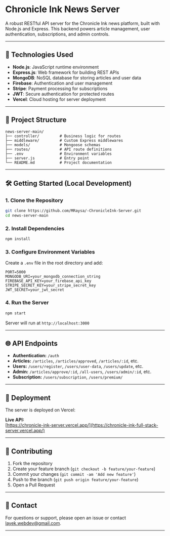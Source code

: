 # Chronicle Ink News Server

A robust RESTful API server for the Chronicle Ink news platform, built with Node.js and Express. This backend powers article management, user authentication, subscriptions, and admin controls.

---

## 🚀 Technologies Used

- **Node.js**: JavaScript runtime environment
- **Express.js**: Web framework for building REST APIs
- **MongoDB**: NoSQL database for storing articles and user data
- **Firebase**: Authentication and user management
- **Stripe**: Payment processing for subscriptions
- **JWT**: Secure authentication for protected routes
- **Vercel**: Cloud hosting for server deployment

---

## 📂 Project Structure

```
news-server-main/
├── controller/         # Business logic for routes
├── middleware/         # Custom Express middlewares
├── models/             # Mongoose schemas
├── routes/             # API route definitions
├── .env                # Environment variables
├── server.js           # Entry point
└── README.md           # Project documentation
```

---

## 🛠️ Getting Started (Local Development)

### 1. Clone the Repository

```bash
git clone https://github.com/MRaysa/-ChronicleInk-Server.git
cd news-server-main
```

### 2. Install Dependencies

```bash
npm install
```

### 3. Configure Environment Variables

Create a `.env` file in the root directory and add:

```
PORT=5000
MONGODB_URI=your_mongodb_connection_string
FIREBASE_API_KEY=your_firebase_api_key
STRIPE_SECRET_KEY=your_stripe_secret_key
JWT_SECRET=your_jwt_secret
```

### 4. Run the Server

```bash
npm start
```

Server will run at `http://localhost:3000`

---

## 🌐 API Endpoints

- **Authentication:** `/auth`
- **Articles:** `/articles`, `/articles/approved`, `/articles/:id`, etc.
- **Users:** `/users/register`, `/users/user-data`, `/users/update`, etc.
- **Admin:** `/articles/approve/:id`, `/all-users`, `/users/admin/:id`, etc.
- **Subscription:** `/users/subscription`, `/users/premium/`

---

## 🚢 Deployment

The server is deployed on Vercel:

**Live API:**  
[https://chronicle-ink-server.vercel.app/](https://chronicle-ink-full-stack-server.vercel.app/)

---

## 👤 Contributing

1. Fork the repository
2. Create your feature branch (`git checkout -b feature/your-feature`)
3. Commit your changes (`git commit -am 'Add new feature'`)
4. Push to the branch (`git push origin feature/your-feature`)
5. Open a Pull Request

---

## 📧 Contact

For questions or support, please open an issue or contact [layek.webdev@gmail.com](mailto:layek.webdev@gmail.com).

---
